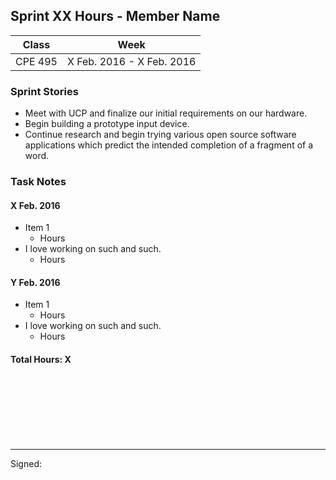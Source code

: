 ## Sprint XX Hours - Member Name

Class | Week
----- | ----
CPE 495 | X Feb. 2016 - X Feb. 2016

### Sprint Stories

<!---
Copy from the previous week's sprint report. At the bottom we list the goals for the next week.
-->

* Meet with UCP and finalize our initial requirements on our hardware.
* Begin building a prototype input device.
* Continue research and begin trying various open source software applications which predict the intended completion of a fragment of a word.

### Task Notes

<!---
Format this however you wish. Notes should be somewhat details descriptions of what happened during the sprint.
<br> elements are line breaks to extend the document, make sure to adjust them.
-->

#### X Feb. 2016

* Item 1
	* Hours
* I love working on such and such.
	* Hours

#### Y Feb. 2016

* Item 1
	* Hours
* I love working on such and such.
	* Hours

#### Total Hours: X

<br><br><br><br><br><br>

---

Signed: 
